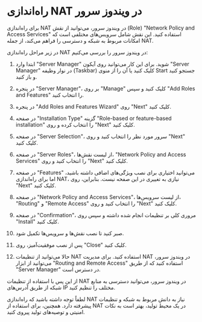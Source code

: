 # راه‌اندازی NAT در ویندوز سرور

برای راه‌اندازی NAT در ویندوز سرور، می‌توانید از نقش (Role) "Network Policy and Access Services" استفاده کنید. این نقش شامل سرویس‌های مختلفی است که امکانات مربوط به شبکه و دسترسی را فراهم می‌کند، از جمله NAT.

در زیر مراحل راه‌اندازی NAT در ویندوز سرور را بررسی می‌کنیم:

1. ابتدا وارد "Server Manager" شوید. برای این کار می‌توانید روی آیکون "Server Manager" در نوار وظیفه (Taskbar) کلیک کنید یا آن را از منوی Start جستجو کنید و باز کنید.

2. در پنجره "Server Manager"، بر روی "Manage" کلیک کنید و سپس "Add Roles and Features" را انتخاب کنید.

3. در پنجره "Add Roles and Features Wizard" روی "Next" کلیک کنید.

4. در صفحه "Installation Type" گزینه "Role-based or feature-based installation" را انتخاب کرده و روی "Next" کلیک کنید.

5. در صفحه "Server Selection"، سرور مورد نظر را انتخاب کنید و روی "Next" کلیک کنید.

6. در صفحه "Server Roles"، از لیست نقش‌ها، "Network Policy and Access Services" را انتخاب کنید و روی "Next" کلیک کنید.

7. در صفحه "Features" می‌توانید اختیاری برای نصب ویژگی‌های اضافی داشته باشید، اما برای راه‌اندازی NAT، نیازی به تغییری در این صفحه نیست. بنابراین، روی "Next" کلیک کنید.

8. در صفحه "Network Policy and Access Services"، از لیست سرویس‌ها، "Routing" و "Remote Access" را انتخاب کنید و روی "Next" کلیک کنید.

9. در صفحه "Confirmation"، مروری کلی بر تنظیمات انجام شده داشته و سپس روی "Install" کلیک کنید.

10. صبر کنید تا نصب نقش‌ها و سرویس‌ها تکمیل شود.

11. پس از نصب موفقیت‌آمیز، روی "Close" کلیک کنید.

12. حالا می‌توانید از تنظیمات NAT استفاده کنید. برای مدیریت NAT در ویندوز سرور، می‌توانید از ابزار "Routing and Remote Access" استفاده کنید که از طریق "Server Manager" در دسترس است.

از این پس با استفاده از تنظیمات NAT در ویندوز سرور، می‌توانید دسترسی به منابع شبکه از طریق آدرس‌های IP مختلف را تنظیم کنید.

لطفاً توجه داشته باشید که راه‌اندازی NAT نیاز به دانش مربوط به شبکه و تنظیمات پیشرفته دارد. همچنین، برای استفاده از NAT در یک محیط تولید، بهتر است به نکات امنیتی و توصیه‌های تولید پیروی کنید.